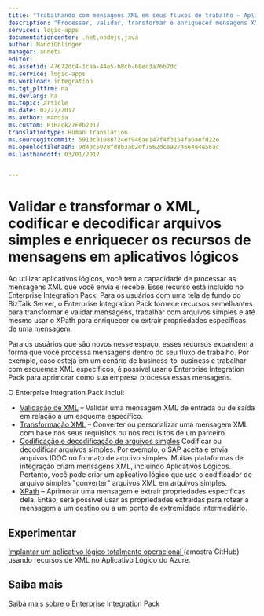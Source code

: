 ```yaml
---
title: "Trabalhando com mensagens XML em seus fluxos de trabalho – Aplicativo Lógico do Azure | Microsoft Docs"
description: "Processar, validar, transformar e enriquecer mensagens XML em aplicativos lógicos e cenários business-to usando o Enterprise Integration Pack"
services: logic-apps
documentationcenter: .net,nodejs,java
author: MandiOhlinger
manager: anneta
editor: 
ms.assetid: 47672dc4-1caa-44e5-b8cb-68ec3a76b7dc
ms.service: logic-apps
ms.workload: integration
ms.tgt_pltfrm: na
ms.devlang: na
ms.topic: article
ms.date: 02/27/2017
ms.author: mandia
ms.custom: H1Hack27Feb2017
translationtype: Human Translation
ms.sourcegitcommit: 5913c81088724ef946ae147f4f3154fa6aefd22e
ms.openlocfilehash: 9d40c5028fd8b3ab20f7562dce9274664e4e56ac
ms.lasthandoff: 03/01/2017


---
```

# <a name="validate-and-transform-xml-encode-and-decode-flat-files-and-enrich-messages-features-in-logic-apps"></a>Validar e transformar o XML, codificar e decodificar arquivos simples e enriquecer os recursos de mensagens em aplicativos lógicos

Ao utilizar aplicativos lógicos, você tem a capacidade de processar as mensagens XML que você envia e recebe. Esse recurso está incluído no Enterprise Integration Pack. Para os usuários com uma tela de fundo do BizTalk Server, o Enterprise Integration Pack fornece recursos semelhantes para transformar e validar mensagens, trabalhar com arquivos simples e até mesmo usar o XPath para enriquecer ou extrair propriedades específicas de uma mensagem. 

Para os usuários que são novos nesse espaço, esses recursos expandem a forma que você processa mensagens dentro do seu fluxo de trabalho. Por exemplo, caso esteja em um cenário de business-to-business e trabalhar com esquemas XML específicos, é possível usar o Enterprise Integration Pack para aprimorar como sua empresa processa essas mensagens. 

O Enterprise Integration Pack inclui: 

* [Validação de XML](logic-apps-enterprise-integration-xml-validation.md "Saiba mais sobre a validação de mensagens XML") – Validar uma mensagem XML de entrada ou de saída em relação a um esquema específico.
* [Transformação XML](../logic-apps/logic-apps-enterprise-integration-transform.md "Saiba mais sobre mapas e transformações de mensagens XML") – Converter ou personalizar uma mensagem XML com base nos seus requisitos ou nos requisitos de um parceiro.
* [Codificação e decodificação de arquivos simples](logic-apps-enterprise-integration-flatfile.md "Saiba mais sobre a codificação/decodificação de arquivos simples") Codificar ou decodificar arquivos simples. Por exemplo, o SAP aceita e envia arquivos IDOC no formato de arquivo simples. Muitas plataformas de integração criam mensagens XML, incluindo Aplicativos Lógicos. Portanto, você pode criar um aplicativo lógico que use o codificador de arquivo simples "converter" arquivos XML em arquivos simples. 
* [XPath](https://msdn.microsoft.com/library/mt643789.aspx) – Aprimorar uma mensagem e extrair propriedades específicas dela. Então, será possível usar as propriedades extraídas para rotear a mensagem a um destino ou a um ponto de extremidade intermediário.

## <a name="try-it-out"></a>Experimentar
[Implantar um aplicativo lógico totalmente operacional ](https://github.com/Azure/azure-quickstart-templates/tree/master/201-logic-app-veter-pipeline) (amostra GitHub) usando recursos de XML no Aplicativo Lógico do Azure.

## <a name="learn-more"></a>Saiba mais
[Saiba mais sobre o Enterprise Integration Pack](../logic-apps/logic-apps-enterprise-integration-overview.md "Saiba mais sobre o Enterprise Integration Pack")

